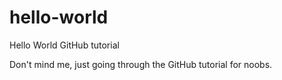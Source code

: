 # hello-world
Hello World GitHub tutorial

Don't mind me, just going through the GitHub tutorial for noobs. 
